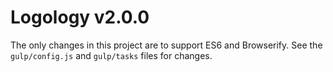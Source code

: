 # Logology v2.0.0

The only changes in this project are to support ES6 and Browserify. See the `gulp/config.js` and `gulp/tasks` files for changes.
